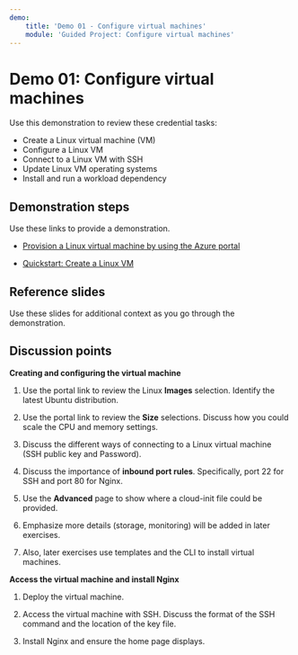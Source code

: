 ```yaml
---
demo:
    title: 'Demo 01 - Configure virtual machines'
    module: 'Guided Project: Configure virtual machines'
---
```


# Demo 01: Configure virtual machines

Use this demonstration to review these credential tasks:
+ Create a Linux virtual machine (VM) 
+ Configure a Linux VM 
+ Connect to a Linux VM with SSH   
+ Update Linux VM operating systems
+ Install and run a workload dependency

## Demonstration steps

Use these links to provide a demonstration. 

+ [Provision a Linux virtual machine by using the Azure portal](https://learn.microsoft.com/training/modules/provision-linux-virtual-machine-in-azure/2-provision-linux-virtual-machine-using-the-azure-portal)

+ [Quickstart: Create a Linux VM](https://learn.microsoft.com/azure/virtual-machines/linux/quick-create-portal?tabs=ubuntu)

## Reference slides

Use these slides for additional context as you go through the demonstration. 
    


## Discussion points

**Creating and configuring the virtual machine**

1. Use the portal link to review the Linux **Images** selection.  Identify the latest Ubuntu distribution.

1. Use the portal link to review the **Size** selections.  Discuss how you could scale the CPU and memory settings.

1. Discuss the different ways of connecting to a Linux virtual machine (SSH public key and Password).
   
1. Discuss the importance of **inbound port rules**. Specifically, port 22 for SSH and port 80 for Nginx.
 
1. Use the **Advanced** page to show where a cloud-init file could be provided.

1. Emphasize more details (storage, monitoring) will be added in later exercises.

1. Also, later exercises use templates and the CLI to install virtual machines. 

**Access the virtual machine and install Nginx**

1. Deploy the virtual machine.

1. Access the virtual machine with SSH. Discuss the format of the SSH command and the location of the key file. 

1. Install Nginx and ensure the home page displays. 
